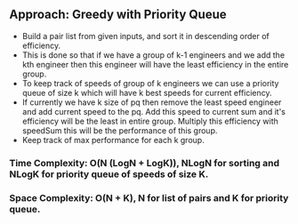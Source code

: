 ## Approach: Greedy with Priority Queue
* Build a pair list from given inputs, and sort it in descending order of efficiency.
* This is done so that if we have a group of k-1 engineers and we add the kth engineer then this engineer will have the least efficiency in the entire group.
* To keep track of speeds of group of k engineers we can use a priority queue of size k which will have k best speeds for current efficiency.
* If currently we have k size of pq then remove the least speed engineer and add current speed to the pq. Add this speed to current sum and it's efficiency will be the least in entire group. Multiply this efficiency with speedSum this will be the performance of this group.
* Keep track of max performance for each k group.
​
### Time Complexity: O(N (LogN + LogK)), NLogN for sorting and NLogK for priority queue of speeds of size K.
### Space Complexity: O(N + K), N for list of pairs and K for priority queue.